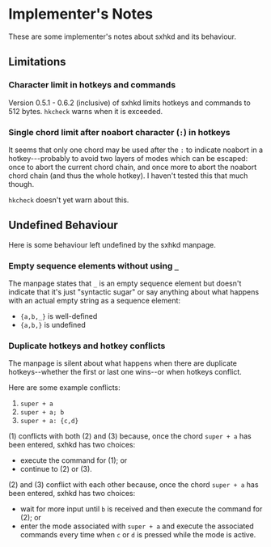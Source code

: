 # Implementer's Notes

These are some implementer's notes about sxhkd and its behaviour.

## Limitations

### Character limit in hotkeys and commands

Version 0.5.1 - 0.6.2 (inclusive) of sxhkd limits hotkeys and commands to 512
bytes.  `hkcheck` warns when it is exceeded.

### Single chord limit after noabort character (`:`) in hotkeys

It seems that only one chord may be used after the `:` to indicate noabort in a
hotkey---probably to avoid two layers of modes which can be escaped: once to
abort the current chord chain, and once more to abort the noabort chord chain
(and thus the whole hotkey).  I haven't tested this that much though.

`hkcheck` doesn't yet warn about this.

## Undefined Behaviour

Here is some behaviour left undefined by the sxhkd manpage.

### Empty sequence elements without using `_`

The manpage states that `_` is an empty sequence element but doesn't indicate
that it's just "syntactic sugar" or say anything about what happens with an
actual empty string as a sequence element:

- `{a,b,_}` is well-defined
- `{a,b,}` is undefined

### Duplicate hotkeys and hotkey conflicts

The manpage is silent about what happens when there are duplicate
hotkeys--whether the first or last one wins--or when hotkeys conflict.

Here are some example conflicts:

1. `super + a`
2. `super + a; b`
3. `super + a: {c,d}`

\(1) conflicts with both (2) and (3) because, once the chord `super + a` has
been entered, sxhkd has two choices:

- execute the command for (1); or
- continue to (2) or (3).

\(2) and (3) conflict with each other because, once the chord `super + a` has
been entered, sxhkd has two choices:

- wait for more input until `b` is received and then execute the command for (2); or
- enter the mode associated with `super + a` and execute the associated commands every time when `c` or `d` is pressed while the mode is active.
